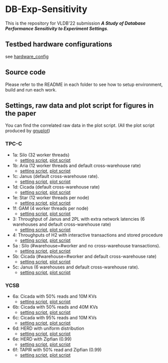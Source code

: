 # DB-Exp-Sensitivity

This is the repository for VLDB'22 submission ***A Study of Database Performance Sensitivity to Experiment Settings***.

## Testbed hardware configurations

see [hardware_config](hardware_config.md)

## Source code

Please refer to the README in each folder to see how to setup environment, build and run each work. 

## Settings, raw data and plot script for figures in the paper

You can find the correlated raw data in the plot script. (All the plot script produced by [gnuplot](http://www.gnuplot.info))

### TPC-C

- 1a: Silo (32 worker threads)
  - [setting script](silo/settings_1a.sh), [plot script](rawdata/silo/silo_tpcc_remote_combined.p)
- 1b: Aria (12 worker threads and default cross-warehouse rate)
  - [setting script](aria/settings_1b.sh), [plot script](rawdata/aria/aria_tpcc_dist_15.p)
- 1c: Janus (default cross-warehouse rate).
  - [setting script](janus/run_batch.sh), [plot script](rawdata/janus/janus_6s2u_vs_12s4u_dist.p)
- 1d: Cicada (default cross-warehouse rate)
  - [setting script](cicada/run_exp_custom.py), [plot script](rawdata/cicada/tpcc_compare_ware.p)
- 1e: Star (12 worker threads per node)
  - [setting script](star/run-star.sh), [plot script](rawdata/star/star_tpcc.p)
- 1f: GAM (4 worker threads per node)
  - [setting script](gam/database/tpcc/run-gam.sh), [plot script](rawdata/gam/gam_c4.p)
- 3: Throughput of Janus and 2PL with extra network latencies (6 warehouses and default cross-warehouse rate)
  - [setting script](janus/run_batch.sh), [plot script](rawdata/janus/janus_6s2u_10ms_vs_100ms.p)
- 4: Throughputs of H2 with interactive transactions and stored procedure
  - [setting script](H2/SP/README.md), [plot script](rawdata/h2/h2_whhistogram.p)
- 5a : Silo (#warehouse=#worker and no cross-warehouse transactions).
  - [setting script](silo/settings_5a.sh), [plot script](rawdata/silo/silo_tpcc_local_5vs2.p)
- 5b: Cicada (#warehouse=#worker and default cross-warehouse rate)
  - [setting script](cicada/run_exp_custom.py), [plot script](rawdata/cicada/tpcc_1w1th_5vs2.p)
- 5c: Janus (6 warehouses and default cross-warehouse rate).
  - [setting script](janus/run_batch.sh), [plot script](rawdata/janus/janus_6s_2u_dist_5vs2.p)

### YCSB
- 6a: Cicada with 50% reads and 10M KVs
  - [setting script](cicada/run_exp_custom.py), [plot script](rawdata/cicada/6b_ycsb_28thd_write_10M.p)
- 6b: Cicada with 50% reads and 40M KVs
  - [setting script](cicada/run_exp_custom.py), [plot script](rawdata/cicada/6b_ycsb_28thd_write_40M.p)
- 6c: Cicada with 95% reads and 10M KVs
  - [setting script](cicada/run_exp_custom.py), [plot script](rawdata/cicada/6c_ycsb_28thd_read_10M.p)
- 6d: HERD with uniform distribution
  - [setting script](HERD/run-herd.sh), [plot script](rawdata/herd/herd_uniform.p)
- 6e: HERD with Zipfian (0.99)
  - [setting script](HERD/run-herd.sh), [plot script](rawdata/herd/herd_zipf.p)
- 6f: TAPIR with 50% read and Zipfian (0.99)
  - [setting script](tapir/store/tools/settings_5f.sh), [plot script](rawdata/tapir/tapir-max-throughput.gpi)
